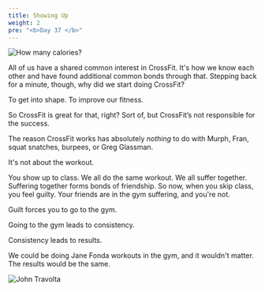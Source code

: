 ```yaml
---
title: Showing Up
weight: 2
pre: "<b>Day 37 </b>"
---
```


![How many calories?](/images/calories.png)

All of us have a shared common interest in CrossFit. It's how we know each other and have found additional common bonds through that. Stepping back for a minute, though, why did we start doing CrossFit?

To get into shape. To improve our fitness.

So CrossFit is great for that, right? Sort of, but CrossFit’s not responsible for the success.

The reason CrossFit works has absolutely _nothing_ to do with Murph, Fran, squat snatches, burpees, or Greg Glassman.

It's not about the workout.

You show up to class. We all do the same workout. We all suffer together. Suffering together forms bonds of friendship. So now, when you skip class, you feel guilty. Your friends are in the gym suffering, and you're not.

Guilt forces you to go to the gym.

Going to the gym leads to consistency.

Consistency leads to results.

We could be doing Jane Fonda workouts in the gym, and it wouldn't matter. The results would be the same.

![John Travolta](/images/john_travolta.png)
